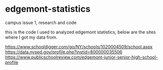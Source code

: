 # edgemont-statistics
campus issue 1, research and code

this is the code I used to analyzed edgemont statistics, below are the sites where I got my data from.

https://www.schooldigger.com/go/NY/schools/1020004509/school.aspx <br>
https://data.nysed.gov/profile.php?instid=800000035506 <br>
https://www.publicschoolreview.com/edgemont-junior-senior-high-school-profile
